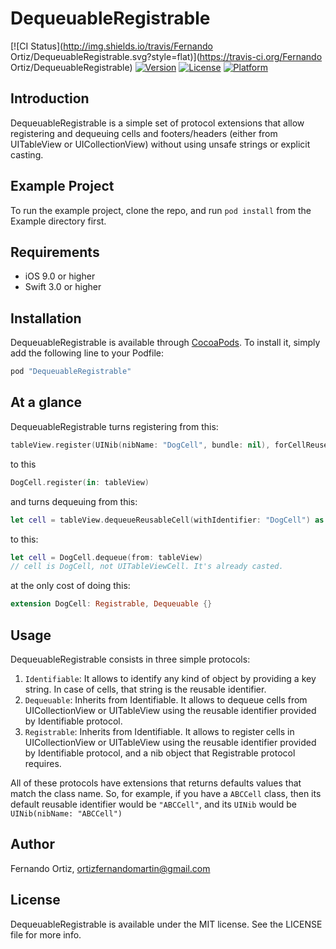 # DequeuableRegistrable

[![CI Status](http://img.shields.io/travis/Fernando Ortiz/DequeuableRegistrable.svg?style=flat)](https://travis-ci.org/Fernando Ortiz/DequeuableRegistrable)
[![Version](https://img.shields.io/cocoapods/v/DequeuableRegistrable.svg?style=flat)](http://cocoapods.org/pods/DequeuableRegistrable)
[![License](https://img.shields.io/cocoapods/l/DequeuableRegistrable.svg?style=flat)](http://cocoapods.org/pods/DequeuableRegistrable)
[![Platform](https://img.shields.io/cocoapods/p/DequeuableRegistrable.svg?style=flat)](http://cocoapods.org/pods/DequeuableRegistrable)

## Introduction

DequeuableRegistrable is a simple set of protocol extensions that allow registering and dequeuing cells and footers/headers (either from UITableView or UICollectionView) without using unsafe strings or explicit casting.



## Example Project

To run the example project, clone the repo, and run `pod install` from the Example directory first.

## Requirements

* iOS 9.0 or higher
* Swift 3.0 or higher

## Installation

DequeuableRegistrable is available through [CocoaPods](http://cocoapods.org). To install
it, simply add the following line to your Podfile:

```ruby
pod "DequeuableRegistrable"
```

## At a glance

DequeuableRegistrable turns registering from this:

```swift
tableView.register(UINib(nibName: "DogCell", bundle: nil), forCellReuseIdentifier: "DogCell")
```

to this

```swift
DogCell.register(in: tableView)
```

and turns dequeuing from this:

```swift
let cell = tableView.dequeueReusableCell(withIdentifier: "DogCell") as! DogCell
```

to this:

```swift
let cell = DogCell.dequeue(from: tableView) 
// cell is DogCell, not UITableViewCell. It's already casted.
```

at the only cost of doing this:

```swift
extension DogCell: Registrable, Dequeuable {}
```

## Usage

DequeuableRegistrable consists in three simple protocols:

1. `Identifiable`: It allows to identify any kind of object by providing a key string. In case of cells, that string is the reusable identifier.
2. `Dequeuable`: Inherits from Identifiable. It allows to dequeue cells from UICollectionView or UITableView using the reusable identifier provided by Identifiable protocol.
3. `Registrable`: Inherits from Identifiable. It allows to register cells in UICollectionView or UITableView using the reusable identifier provided by Identifiable protocol, and a nib object that Registrable protocol requires.

All of these protocols have extensions that returns defaults values that match the class name. So, for example, if you have a `ABCCell` class, then its default reusable identifier would be `"ABCCell"`, and its `UINib` would be `UINib(nibName: "ABCCell")`

## Author

Fernando Ortiz, ortizfernandomartin@gmail.com

## License

DequeuableRegistrable is available under the MIT license. See the LICENSE file for more info.
